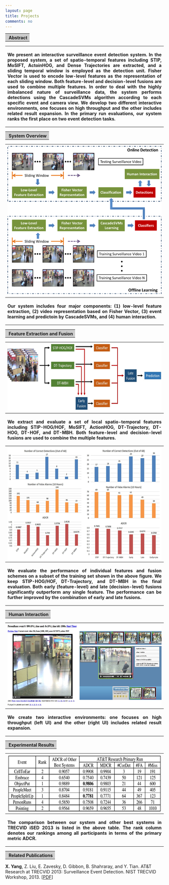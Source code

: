 ```yaml
---
layout: page
title: Projects
comments: no
---
```


<table width="650" border="0" align="center">
<tr>
<th align="left" bgcolor="#CCCCCC" scope="col">&nbsp;<strong class="style16">Abstract</strong></th>
</tr>
</table>

<table width="650" border="0" align="center">
<tr>
<th scope="col"><p align="justify">We present an interactive surveillance event detection system. In the proposed system, a set of spatio-temporal features including STIP, MoSIFT, ActoinHOG, and Dense Trajectories are extracted, and a sliding temporal window is employed as the detection unit. Fisher Vector is used to encode low-level features as the representation of each sliding window. Both feature-level and decision-level fusions are used to combine multiple features. In order to deal with the highly imbalanced nature of surveillance data, the system performs detections using the CascadeSVMs algorithm according to each specific event and camera view. We develop two different interactive environments, one focuses on high throughput and the other includes related result expansion. In the primary run evaluations, our system ranks the first place on two event detection tasks. </p></th>
</tr>
</table>



<table width="650" border="0" align="center">
<tr>
<th align="left" bgcolor="#CCCCCC" scope="col">&nbsp;<strong class="style16">System Overview</strong></th>
</tr>
</table>

<table width="650" border="0" align="center">
<tr>
<th scope="col"><img src="SED13_Overview.png" width="500" height="476"></th>
</tr>

<tr>
<th><p align="justify">Our system includes four major components: (1) low-level feature extraction, (2) video representation based on Fisher Vector, (3) event learning and predictoin by CascadeSVMs, and (4) human interaction.</p></th>
</tr>
</table>



<table width="650" border="0" align="center">
<tr>
<th align="left" bgcolor="#CCCCCC" scope="col">&nbsp;<strong class="style16">Feature Extraction and Fusion</strong></th>
</tr>
</table>

<table width="650" border="0" align="center">
<tr>
<th scope="col"><img src="SED13_Fusion.jpg" width="650" height="215"></th>
</tr>

<tr>
<th><p align="justify">We extract and evaluate a set of local spatio-temporal features including STIP-HOG/HOF, MoSIFT, ActionHOG, DT-Trajectory, DT-HOG, DT-HOF, and DT-MBH. Both feature-level and decision-level fusions are used to combine the multiple features.</p></th>
</tr>

<tr>
<th scope="col"><img src="SED13_Fusion_Compare.jpg" width="650" height="358"></th>
</tr>

<tr>
<th><p align="justify">We evaluate the performance of individual features and fusion schemes on a subset of the training set shown in the above figure. We keep STIP-HOG/HOF, DT-Trajectory, and DT-MBH in the final evaluation. Both early (feature-level) and late (decision-level) fusions significantly outperform any single feature. The performance can be further improved by the combination of early and late fusions.</p></th>
</tr>
</table>



<table width="650" border="0" align="center">
<tr>
<th align="left" bgcolor="#CCCCCC" scope="col">&nbsp;<strong class="style16">Human Interaction</strong></th>
</tr>
</table>

<table width="650" border="0" align="center">
<tr>
<th scope="col"><img src="SED13_Human.jpg" width="650" height="262"></th>
</tr>

<tr>
<th><p align="justify">We create two interactive environments: one focuses on high throughput (left UI) and the other (right UI) includes related result expansion.</p></th>
</tr>
</table>



<table width="650" border="0" align="center">
<tr>
<th align="left" bgcolor="#CCCCCC" scope="col">&nbsp;<strong class="style16">Experimental Results</strong></th>
</tr>
</table>

<table width="650" border="0" align="center">
<tr>
<th scope="col"><img src="SED13_Results.jpg" width="700" height="181"></th>
</tr>

<tr>
<th align="left"><p align="justify">The comparison between our system and other best systems in TRECVID iSED 2013 is listed in the above table. The rank column denotes our rankings among all participants in terms of the primary metric ADCR.</p></th>
</tr>
</table>



<table width="650" border="0" align="center">
<tr>
<th align="left" bgcolor="#CCCCCC" scope="col">&nbsp;<strong class="style16">Related Publications</strong></th>
</tr>
</table>

**X. Yang**, Z. Liu, E. Zavesky, D. Gibbon, B. Shahraray, and Y. Tian. AT&T Research at TRECVID 2013: Surveillance Event Detection. NIST TRECVID Workshop, 2013. [[PDF](/publications/papers/TRECVID_2013_SED.pdf)]